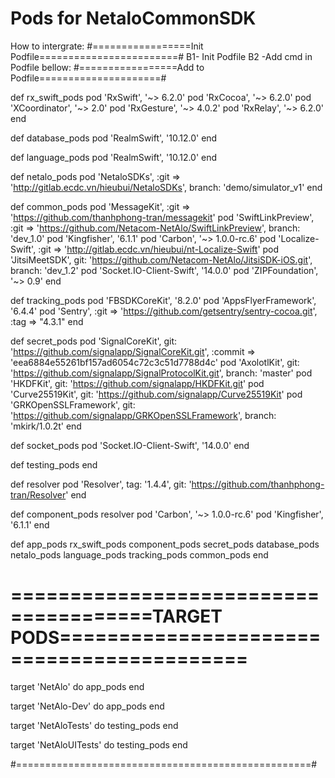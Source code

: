 # Pods for NetaloCommonSDK
How to intergrate: 
#=================Init Podfile========================#
B1- Init Podfile
B2 -Add cmd in Podfile bellow:
#=================Add to Podfile=====================#

def rx_swift_pods
    pod 'RxSwift', '~> 6.2.0'
    pod 'RxCocoa', '~> 6.2.0'
    pod 'XCoordinator', '~> 2.0'
    pod 'RxGesture', '~> 4.0.2'
    pod 'RxRelay', '~> 6.2.0'
end

def database_pods
  pod 'RealmSwift', '10.12.0'
end

def language_pods
  pod 'RealmSwift', '10.12.0'
end

def netalo_pods
  pod 'NetaloSDKs', :git => 'http://gitlab.ecdc.vn/hieubui/NetaloSDKs', branch: 'demo/simulator_v1'
end

def common_pods
  pod 'MessageKit', :git => 'https://github.com/thanhphong-tran/messagekit'
  pod 'SwiftLinkPreview', :git => 'https://github.com/Netacom-NetAlo/SwiftLinkPreview', branch: 'dev_1.0'
  pod 'Kingfisher', '6.1.1'
  pod 'Carbon', '~> 1.0.0-rc.6'
  pod 'Localize-Swift', :git => 'http://gitlab.ecdc.vn/hieubui/nt-Localize-Swift'
  pod 'JitsiMeetSDK', git: 'https://github.com/Netacom-NetAlo/JitsiSDK-iOS.git', branch: 'dev_1.2'
  pod 'Socket.IO-Client-Swift', '14.0.0'
  pod 'ZIPFoundation', '~> 0.9'
end

def tracking_pods
  pod 'FBSDKCoreKit', '8.2.0'
  pod 'AppsFlyerFramework', '6.4.4'
  pod 'Sentry', :git => 'https://github.com/getsentry/sentry-cocoa.git', :tag => "4.3.1"
end

def secret_pods
  pod 'SignalCoreKit', git: 'https://github.com/signalapp/SignalCoreKit.git', :commit => 'eea6884e55261bf157ad6054c72c3c51d7788d4c'
  pod 'AxolotlKit', git: 'https://github.com/signalapp/SignalProtocolKit.git', branch: 'master'
  pod 'HKDFKit', git: 'https://github.com/signalapp/HKDFKit.git'
  pod 'Curve25519Kit', git: 'https://github.com/signalapp/Curve25519Kit'
  pod 'GRKOpenSSLFramework', git: 'https://github.com/signalapp/GRKOpenSSLFramework', branch: 'mkirk/1.0.2t'
end

def socket_pods
  pod 'Socket.IO-Client-Swift', '14.0.0'
end

def testing_pods
end

def resolver
  pod 'Resolver', tag: '1.4.4', git: 'https://github.com/thanhphong-tran/Resolver'
end

def component_pods
  resolver
  pod 'Carbon', '~> 1.0.0-rc.6'
  pod 'Kingfisher', '6.1.1'
end


def app_pods
  rx_swift_pods
  component_pods
  secret_pods
  database_pods
  netalo_pods
  language_pods
  tracking_pods
  common_pods
end

# ======================================TARGET PODS==========================================

target 'NetAlo' do
  app_pods
end

target 'NetAlo-Dev' do
  app_pods
end

target 'NetAloTests' do
  testing_pods
end

target 'NetAloUITests' do
  testing_pods
end
    
#===================================================#
